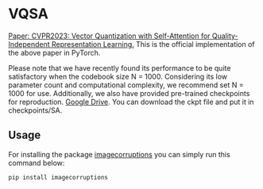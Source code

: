 # VQSA
[Paper: CVPR2023: Vector Quantization with Self-Attention for Quality-Independent Representation Learning.](https://openaccess.thecvf.com/content/CVPR2023/html/Yang_Vector_Quantization_With_Self-Attention_for_Quality-Independent_Representation_Learning_CVPR_2023_paper.html)
This is the official implementation of the above paper in PyTorch.

Please note that we have recently found its performance to be quite satisfactory when the codebook size N = 1000. Considering its low parameter count and computational complexity, we recommend set N = 1000 for use. Additionally, we also have provided pre-trained checkpoints for reproduction. [Google Drive](https://drive.google.com/file/d/1R3ZQpkVP3rf4a67JgGPsWQFPult9hCRZ/view?usp=sharing). You can download the ckpt file and put it in checkpoints/SA.

## Usage
For installing the package [imagecorruptions](https://github.com/bethgelab/imagecorruptions) you can simply run this command below:

```shell
pip install imagecorruptions
```
